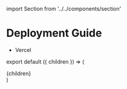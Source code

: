 import Section from '../../components/section'

# Deployment Guide

- Vercel

export default ({ children }) => (
  <Section name='contributiing'>{children}</Section>
)
